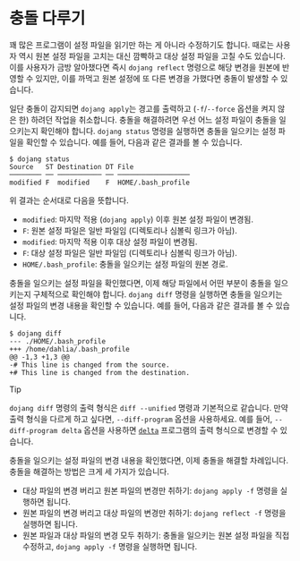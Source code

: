 충돌 다루기
===========

꽤 많은 프로그램이 설정 파일을 읽기만 하는 게 아니라 수정하기도 합니다.
때로는 사용자 역시 원본 설정 파일을 고치는 대신 깜빡하고 대상 설정 파일을
고칠 수도 있습니다.  이를 사용자가 금방 알아챘다면 즉시 `dojang reflect`
명령으로 해당 변경을 원본에 반영할 수 있지만, 이를 까먹고 원본 설정에
또 다른 변경을 가했다면 충돌이 발생할 수 있습니다.

일단 충돌이 감지되면 `dojang apply`는 경고를 출력하고 (`-f`/`--force` 옵션을
켜지 않은 한) 하려던 작업을 취소합니다.  충돌을 해결하려면 우선 어느 설정
파일이 충돌을 일으키는지 확인해야 합니다.  `dojang status` 명령을 실행하면
충돌을 일으키는 설정 파일을 확인할 수 있습니다.  예를 들어,
다음과 같은 결과를 볼 수 있습니다.

~~~~ console
$ dojang status
Source   ST Destination DT File
──────── ── ─────────── ── ──────────────────
modified F  modified    F  HOME/.bash_profile
~~~~

위 결과는 순서대로 다음을 뜻합니다.

 -  `modified`: 마지막 적용 (`dojang apply`) 이후 원본 설정 파일이 변경됨.
 -  `F`: 원본 설정 파일은 일반 파일임 (디렉토리나 심볼릭 링크가 아님).
 -  `modified`: 마지막 적용 이후 대상 설정 파일이 변경됨.
 -  `F`: 대상 설정 파일은 일반 파일임 (디렉토리나 심볼릭 링크가 아님).
 -  `HOME/.bash_profile`: 충돌을 일으키는 설정 파일의 원본 경로.

충돌을 일으키는 설정 파일을 확인했다면, 이제 해당 파일에서 어떤 부분이 충돌을
일으키는지 구체적으로 확인해야 합니다.  `dojang diff` 명령을 실행하면 충돌을
일으키는 설정 파일의 변경 내용을 확인할 수 있습니다.  예를 들어, 다음과 같은
결과를 볼 수 있습니다.

~~~~ console
$ dojang diff
--- ./HOME/.bash_profile
+++ /home/dahlia/.bash_profile
@@ -1,3 +1,3 @@
-# This line is changed from the source.
+# This line is changed from the destination.

~~~~

> [!TIP]
>
> `dojang diff` 명령의 출력 형식은 `diff --unified` 명령과 기본적으로 같습니다.
> 만약 출력 형식을 다르게 하고 싶다면, `--diff-program` 옵션을 사용하세요.
> 예를 들어, `--diff-program delta` 옵션을 사용하면 [`delta`][delta] 프로그램의
> 출력 형식으로 변경할 수 있습니다.

충돌을 일으키는 설정 파일의 변경 내용을 확인했다면, 이제 충돌을 해결할
차례입니다.  충돌을 해결하는 방법은 크게 세 가지가 있습니다.

 -  대상 파일의 변경 버리고 원본 파일의 변경만 취하기:
    `dojang apply -f` 명령을 실행하면 됩니다.
 -  원본 파일의 변경 버리고 대상 파일의 변경만 취하기:
    `dojang reflect -f` 명령을 실행하면 됩니다.
 -  원본 파일과 대상 파일의 변경 모두 취하기: 충돌을 일으키는 원본 설정 파일을
    직접 수정하고, `dojang apply -f` 명령을 실행하면 됩니다.

[delta]: https://github.com/dandavison/delta
